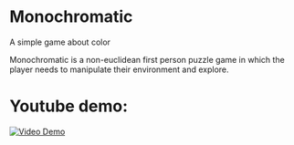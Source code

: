 # Monochromatic
A simple game about color

Monochromatic is a non-euclidean first person puzzle game in which the player needs to manipulate their environment and explore.

# Youtube demo:
[![Video Demo](https://img.youtube.com/vi/oAG1SgSF-iY/0.jpg)](https://www.youtube.com/watch?v=oAG1SgSF-iY)

